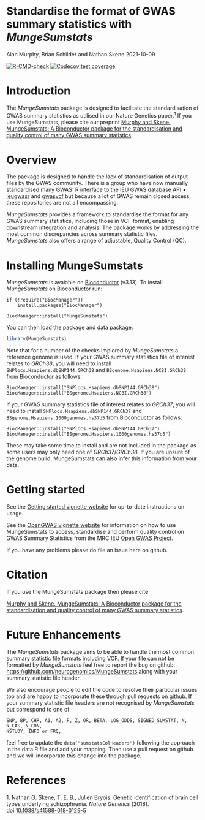 Standardise the format of GWAS summary statistics with *MungeSumstats*
================
Alan Murphy, Brian Schilder and Nathan Skene
2021-10-09

<!-- Readme.md is generated from Readme.Rmd. Please edit that file -->
<!-- badges: start -->

[![R-CMD-check](https://github.com/neurogenomics/MungeSumstats/workflows/R-full/badge.svg)](https://github.com/neurogenomics/MungeSumstats/actions)
[![Codecov test
coverage](https://codecov.io/gh/neurogenomics/MungeSumstats/branch/master/graph/badge.svg)](https://codecov.io/gh/neurogenomics/MungeSumstats?branch=master)
<!-- badges: end -->

# Introduction

The *MungeSumstats* package is designed to facilitate the
standardisation of GWAS summary statistics as utilised in our Nature
Genetics paper.<sup>1</sup> If you use MungeSumstats, please cite our
preprint [Murphy and Skene. MungeSumstats: A Bioconductor package for
the standardisation and quality control of many GWAS summary
statistics](https://www.biorxiv.org/content/10.1101/2021.06.21.449239v1).

# Overview

The package is designed to handle the lack of standardisation of output
files by the GWAS community. There is a group who have now manually
standardised many GWAS: [R interface to the IEU GWAS database API •
ieugwasr](https://mrcieu.github.io/ieugwasr/) and
[gwasvcf](https://github.com/MRCIEU/gwasvcf) but because a lot of GWAS
remain closed access, these repositories are not all encompassing.

*MungeSumstats* provides a framework to standardise the format for any
GWAS summary statistics, including those in VCF format, enabling
downstream integration and analysis. The package works by addressing the
most common discrepancies across summary statistic files.
*MungeSumstats* also offers a range of adjustable, Quality Control (QC).

# Installing MungeSumstats

*MungeSumstats* is avaiable on
[Bioconductor](https://bioconductor.org/packages/MungeSumstats) (v3.13).
To install *MungeSumstats* on Bioconductor run:

    if (!require("BiocManager"))
        install.packages("BiocManager")

    BiocManager::install("MungeSumstats")

You can then load the package and data package:

``` r
library(MungeSumstats)
```

Note that for a number of the checks implored by *MungeSumstats* a
reference genome is used. If your GWAS summary statistics file of
interest relates to *GRCh38*, you will need to install
`SNPlocs.Hsapiens.dbSNP144.GRCh38` and `BSgenome.Hsapiens.NCBI.GRCh38`
from Bioconductor as follows:

    BiocManager::install("SNPlocs.Hsapiens.dbSNP144.GRCh38")
    BiocManager::install("BSgenome.Hsapiens.NCBI.GRCh38")

If your GWAS summary statistics file of interest relates to *GRCh37*,
you will need to install `SNPlocs.Hsapiens.dbSNP144.GRCh37` and
`BSgenome.Hsapiens.1000genomes.hs37d5` from Bioconductor as follows:

    BiocManager::install("SNPlocs.Hsapiens.dbSNP144.GRCh37")
    BiocManager::install("BSgenome.Hsapiens.1000genomes.hs37d5")

These may take some time to install and are not included in the package
as some users may only need one of *GRCh37*/*GRCh38*. If you are unsure
of the genome build, MungeSumstats can also infer this information from
your data.

# Getting started

See the [Getting started vignette
website](https://neurogenomics.github.io/MungeSumstats/articles/MungeSumstats.html)
for up-to-date instructions on usage.

See the [OpenGWAS vignette
website](https://neurogenomics.github.io/MungeSumstats/articles/OpenGWAS.html)
for information on how to use MungeSumstats to access, standardise and
perform quality control on GWAS Summary Statistics from the MRC IEU
[Open GWAS Project](https://gwas.mrcieu.ac.uk/).

If you have any problems please do file an issue here on github.

# Citation

If you use the MungeSumstats package then please cite

[Murphy and Skene. MungeSumstats: A Bioconductor package for the
standardisation and quality control of many GWAS summary
statistics](https://www.biorxiv.org/content/10.1101/2021.06.21.449239v1).

# Future Enhancements

The *MungeSumstats* package aims to be able to handle the most common
summary statistic file formats including VCF. If your file can not be
formatted by *MungeSumstats* feel free to report the bug on github:
<https://github.com/neurogenomics/MungeSumstats> along with your summary
statistic file header.

We also encourage people to edit the code to resolve their particular
issues too and are happy to incorporate these through pull requests on
github. If your summary statistic file headers are not recognised by
*MungeSumstats* but correspond to one of

    SNP, BP, CHR, A1, A2, P, Z, OR, BETA, LOG_ODDS, SIGNED_SUMSTAT, N, N_CAS, N_CON, 
    NSTUDY, INFO or FRQ, 

feel free to update the `data("sumstatsColHeaders")` following the
approach in the data.R file and add your mapping. Then use a pull
request on github and we will incorporate this change into the package.

# References

<div id="refs" class="references csl-bib-body" line-spacing="2">

<div id="ref-Skene2018" class="csl-entry">

<span class="csl-left-margin">1. </span><span
class="csl-right-inline">Nathan G. Skene, T. E. B., Julien Bryois.
Genetic identification of brain cell types underlying schizophrenia.
*Nature Genetics* (2018).
doi:[10.1038/s41588-018-0129-5](https://doi.org/10.1038/s41588-018-0129-5)</span>

</div>

</div>

